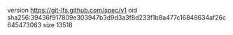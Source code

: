 version https://git-lfs.github.com/spec/v1
oid sha256:39436f917809e303947b3d9d3a3f8d233f1b8a477c16848634af26c645473063
size 13518
